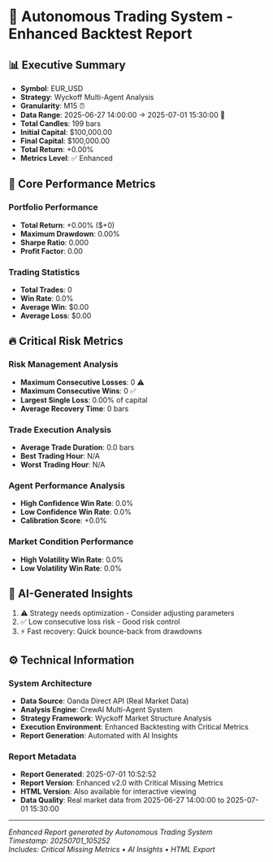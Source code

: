 # 🚀 Autonomous Trading System - Enhanced Backtest Report

## 📊 Executive Summary
- **Symbol**: EUR_USD
- **Strategy**: Wyckoff Multi-Agent Analysis  
- **Granularity**: M15 ⏰
- **Data Range**: 2025-06-27 14:00:00 → 2025-07-01 15:30:00 📅
- **Total Candles**: 199 bars
- **Initial Capital**: $100,000.00
- **Final Capital**: $100,000.00
- **Total Return**: +0.00%
- **Metrics Level**: ✅ Enhanced

## 🎯 Core Performance Metrics

### Portfolio Performance
- **Total Return**: +0.00% ($+0)
- **Maximum Drawdown**: 0.00%
- **Sharpe Ratio**: 0.000
- **Profit Factor**: 0.00

### Trading Statistics
- **Total Trades**: 0
- **Win Rate**: 0.0%
- **Average Win**: $0.00
- **Average Loss**: $0.00

## 🔥 Critical Risk Metrics

### Risk Management Analysis
- **Maximum Consecutive Losses**: 0 ⚠️
- **Maximum Consecutive Wins**: 0 ✅
- **Largest Single Loss**: 0.00% of capital
- **Average Recovery Time**: 0 bars

### Trade Execution Analysis
- **Average Trade Duration**: 0.0 bars
- **Best Trading Hour**: N/A
- **Worst Trading Hour**: N/A

### Agent Performance Analysis
- **High Confidence Win Rate**: 0.0%
- **Low Confidence Win Rate**: 0.0%
- **Calibration Score**: +0.0%

### Market Condition Performance
- **High Volatility Win Rate**: 0.0%
- **Low Volatility Win Rate**: 0.0%

## 🧠 AI-Generated Insights

1. ⚠️ Strategy needs optimization - Consider adjusting parameters
2. ✅ Low consecutive loss risk - Good risk control
3. ⚡ Fast recovery: Quick bounce-back from drawdowns


## ⚙️ Technical Information

### System Architecture
- **Data Source**: Oanda Direct API (Real Market Data)
- **Analysis Engine**: CrewAI Multi-Agent System
- **Strategy Framework**: Wyckoff Market Structure Analysis
- **Execution Environment**: Enhanced Backtesting with Critical Metrics
- **Report Generation**: Automated with AI Insights

### Report Metadata
- **Report Generated**: 2025-07-01 10:52:52
- **Report Version**: Enhanced v2.0 with Critical Missing Metrics
- **HTML Version**: Also available for interactive viewing
- **Data Quality**: Real market data from 2025-06-27 14:00:00 to 2025-07-01 15:30:00

---
*Enhanced Report generated by Autonomous Trading System*  
*Timestamp: 20250701_105252*  
*Includes: Critical Missing Metrics • AI Insights • HTML Export*
